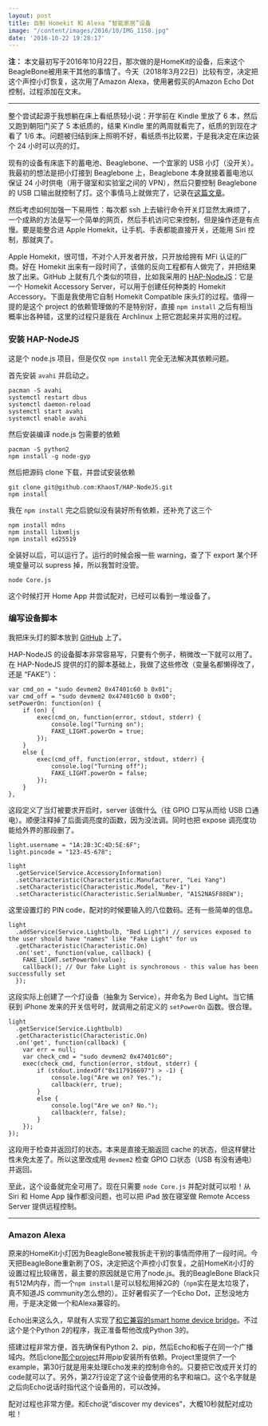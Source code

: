 ```yaml
---
layout: post
title: 自制 Homekit 和 Alexa “智能家居”设备
image: "/content/images/2016/10/IMG_1158.jpg"
date: '2016-10-22 19:28:17'
---
```


__注：__ 本文最初写于2016年10月22日，那次做的是HomeKit的设备，后来这个BeagleBone被用来干其他的事情了。今天（2018年3月22日）比较有空，决定把这个声控小灯恢复，这次用了Amazon Alexa，使用暑假买的Amazon Echo Dot控制，过程添加在文末。

---

整个尝试起源于我想躺在床上看纸质轻小说：开学前在 Kindle 里放了 6 本，然后又跑到朝阳门买了 5 本纸质的，结果 Kindle 里的两周就看完了，纸质的到现在才看了 1/6 本。问题被归结到床上照明不好，看纸质书比较累，于是我决定在床边装个 24 小时可以亮的灯。

现有的设备有床底下的蓄电池、Beaglebone、一个宜家的 USB 小灯（没开关）。我最初的想法是把小灯接到 Beaglebone 上，Beaglebone 本身就接着蓄电池以保证 24 小时供电（用于寝室和实验室之间的 VPN），然后只要控制 Beaglebone 的 USB 口输出就控制了灯。这个事情马上就做完了，记录在[这篇文章](https://blog.yangl1996.com/control-beaglebone-black-usb-power-output/)。

然后考虑如何加强一下易用性：每次都 ssh 上去输行命令开关灯显然太麻烦了，一个成熟的方法是写一个简单的网页，然后手机访问它来控制，但是操作还是有点慢。要是能整合进 Apple Homekit，让手机、手表都能直接开关，还能用 Siri 控制，那就爽了。

Apple Homekit，很可惜，不对个人开发者开放，只开放给拥有 MFi 认证的厂商。好在 Homekit 出来有一段时间了，该做的反向工程都有人做完了，并把结果放了出来。GitHub 上就有几个类似的项目，比如我采用的 [HAP-NodeJS](https://github.com/KhaosT/HAP-NodeJS)：它是一个 Homekit Accessory Server，可以用于创建任何种类的 Homekit Accessory。下面是我使用它自制 Homekit Compatible 床头灯的过程。值得一提的是这个 project 的依赖管理做的不是特别好，直接 `npm install` 之后有相当概率出各种错，这里的过程只是我在 Archlinux 上把它跑起来并实用的过程。

### 安装 HAP-NodeJS

这是个 node.js 项目，但是仅仅 `npm install` 完全无法解决其依赖问题。

首先安装 `avahi` 并启动之。

```
pacman -S avahi
systemctl restart dbus
systemctl daemon-reload
systemctl start avahi
systemctl enable avahi 
```

然后安装编译 node.js 包需要的依赖

```
pacman -S python2
npm install -g node-gyp
```

然后把源码 clone 下载，并尝试安装依赖

```
git clone git@github.com:KhaosT/HAP-NodeJS.git
npm install
```

我在 `npm install` 完之后貌似没有装好所有依赖，还补充了这三个

```
npm install mdns
npm install libxmljs
npm install ed25519
```

全装好以后，可以运行了。运行的时候会报一些 warning，查了下 export 某个环境变量可以 supress 掉，所以我暂时没管。

```
node Core.js
```

这个时候打开 Home App 并尝试配对，已经可以看到一堆设备了。

### 编写设备脚本

我把床头灯的脚本放到 [GitHub](https://github.com/yangl1996/hap-nodejs-accessories/tree/master) 上了。

HAP-NodeJS 的设备脚本非常容易写，只要有个例子，稍微改一下就可以用了。在 HAP-NodeJS 提供的灯的脚本基础上，我做了这些修改（变量名都懒得改了，还是 “FAKE”）：

```
var cmd_on = "sudo devmem2 0x47401c60 b 0x01";
var cmd_off = "sudo devmem2 0x47401c60 b 0x00";
setPowerOn: function(on) { 
    if (on) {
        exec(cmd_on, function(error, stdout, stderr) {
            console.log("Turning on");
            FAKE_LIGHT.powerOn = true;
        });
    }
    else {
        exec(cmd_off, function(error, stdout, stderr) {
            console.log("Turning off");
            FAKE_LIGHT.powerOn = false;
        });
    }
},
```

这段定义了当灯被要求开启时，server 该做什么（往 GPIO 口写从而给 USB 口通电）。顺便注释掉了后面调亮度的函数，因为没法调。同时也把 expose 调亮度功能给外界的那段删了。

```
light.username = "1A:2B:3C:4D:5E:6F";
light.pincode = "123-45-678";

light
  .getService(Service.AccessoryInformation)
  .setCharacteristic(Characteristic.Manufacturer, "Lei Yang")
  .setCharacteristic(Characteristic.Model, "Rev-1")
  .setCharacteristic(Characteristic.SerialNumber, "A1S2NASF88EW");
```

这里设置灯的 PIN code，配对的时候要输入的八位数码。还有一些简单的信息。

```
light
  .addService(Service.Lightbulb, "Bed Light") // services exposed to the user should have "names" like "Fake Light" for us
  .getCharacteristic(Characteristic.On)
  .on('set', function(value, callback) {
    FAKE_LIGHT.setPowerOn(value);
    callback(); // Our fake Light is synchronous - this value has been successfully set
  });
```

这段实际上创建了一个灯设备（抽象为 Service），并命名为 Bed Light。当它捕获到 iPhone 发来的开关信号时，就调用之前定义的
`setPowerOn` 函数。很合理。

```
light
  .getService(Service.Lightbulb)
  .getCharacteristic(Characteristic.On)
  .on('get', function(callback) {
    var err = null; 
    var check_cmd = "sudo devmem2 0x47401c60";
    exec(check_cmd, function(error, stdout, stderr) {
        if (stdout.indexOf("0x117916697") > -1) { 
            console.log("Are we on? Yes.");
            callback(err, true);
        }
        else {
            console.log("Are we on? No.");
            callback(err, false);
        }
    });
});
```

这段用于检查并返回灯的状态。本来是直接无脑返回 cache 的状态，但这样健壮性未免太差了。所以这里改成用 `devmem2` 检查 GPIO 口状态（USB 有没有通电）并返回。

至此，这个设备就完全可用了。现在只需要 `node Core.js` 并配对就可以啦！从 Siri 和 Home App 操作都没问题，也可以把 iPad 放在寝室做 Remote Access Server 提供远程控制。

---

### Amazon Alexa

原来的HomeKit小灯因为BeagleBone被我拆走干别的事情而停用了一段时间。今天把BeagleBone重新刷了OS，决定把这个声控小灯恢复。之前HomeKit小灯的设置过程比较痛苦，最主要的原因就是它用了node.js。我的BeagleBone Black只有512M内存，而一个`npm install`是可以轻松用掉2G的（`npm`实在是太垃圾了，真不知道JS community怎么想的）。正好暑假买了一个Echo Dot，正愁没地方用，于是决定做一个和Alexa兼容的。

Echo出来这么久，早就有人实现了[和它兼容的smart home device bridge](https://github.com/toddmedema/echo)。不过这个是个Python 2的程序，我正准备帮他改成Python 3的。

搭建过程非常方便，首先确保有Python 2、pip，然后Echo和板子在同一个广播域内。然后clone[那个project](https://github.com/toddmedema/echo)并用pip安装所有依赖。Project里提供了一个example，第30行就是用来处理Echo发来的控制命令的。只要把它改成开关灯的code就可以了。另外，第27行设定了这个设备使用的名字和端口。这个名字就是之后向Echo说话时指代这个设备用的，可以改掉。

配对过程也非常方便。和Echo说“discover my devices”，大概10秒就配对成功啦！